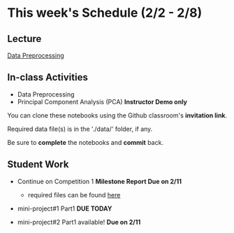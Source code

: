 # This week's Schedule (2/2 - 2/8)

## Lecture
[Data Preprocessing](https://docs.google.com/presentation/d/1cBurMjouka1DtNUtaEmzN2mzHmnzyv7kziRGmSCQNfI/edit?usp=sharing)

## In-class Activities
+ Data Preprocessing
+ Principal Component Analysis (PCA) __Instructor Demo only__

You can clone these notebooks using the Github classroom's __invitation link__.

Required data file(s) is in the './data/' folder, if any.

Be sure to __complete__ the notebooks and __commit__ back.

## Student Work
+ Continue on Competition 1 __Milestone Report Due on 2/11__
  + required files can be found [here](https://github.com/fairfield-university-ba545/2019-Competition1)

+ mini-project#1 Part1  __DUE TODAY__
+ mini-project#2 Part1 available! __Due on 2/11__
